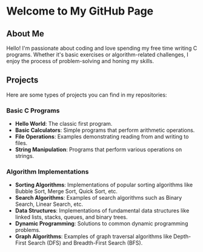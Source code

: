 # Welcome to My GitHub Page

## About Me

Hello! I'm passionate about coding and love spending my free time writing C programs. Whether it's basic exercises or algorithm-related challenges, I enjoy the process of problem-solving and honing my skills.

## Projects

Here are some types of projects you can find in my repositories:

### Basic C Programs
- **Hello World**: The classic first program.
- **Basic Calculators**: Simple programs that perform arithmetic operations.
- **File Operations**: Examples demonstrating reading from and writing to files.
- **String Manipulation**: Programs that perform various operations on strings.

### Algorithm Implementations
- **Sorting Algorithms**: Implementations of popular sorting algorithms like Bubble Sort, Merge Sort, Quick Sort, etc.
- **Search Algorithms**: Examples of search algorithms such as Binary Search, Linear Search, etc.
- **Data Structures**: Implementations of fundamental data structures like linked lists, stacks, queues, and binary trees.
- **Dynamic Programming**: Solutions to common dynamic programming problems.
- **Graph Algorithms**: Examples of graph traversal algorithms like Depth-First Search (DFS) and Breadth-First Search (BFS).



